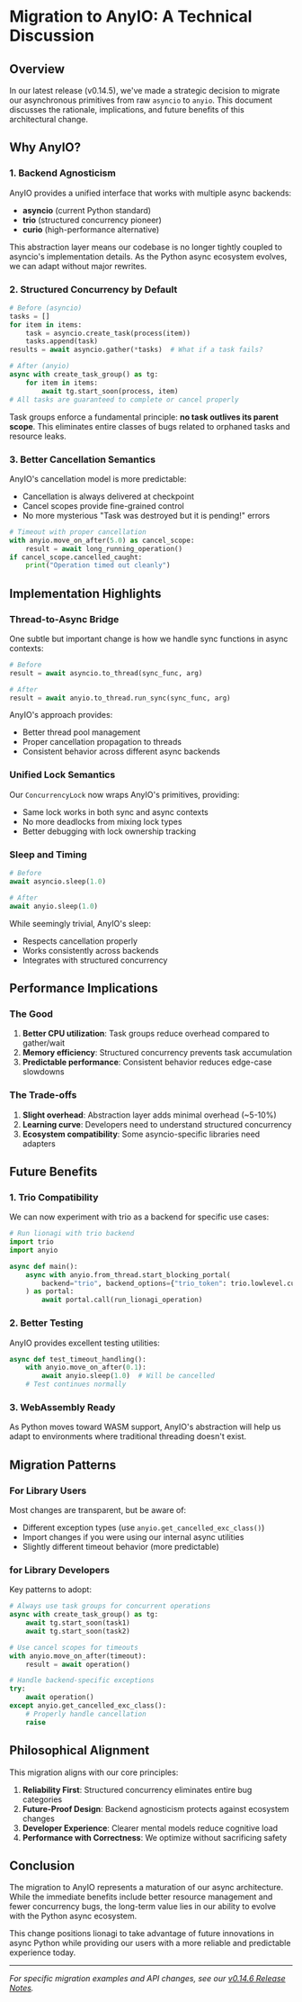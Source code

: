 # Migration to AnyIO: A Technical Discussion

## Overview

In our latest release (v0.14.5), we've made a strategic decision to migrate our asynchronous primitives from raw `asyncio` to `anyio`. This document discusses the rationale, implications, and future benefits of this architectural change.

## Why AnyIO?

### 1. Backend Agnosticism

AnyIO provides a unified interface that works with multiple async backends:
- **asyncio** (current Python standard)
- **trio** (structured concurrency pioneer)
- **curio** (high-performance alternative)

This abstraction layer means our codebase is no longer tightly coupled to asyncio's implementation details. As the Python async ecosystem evolves, we can adapt without major rewrites.

### 2. Structured Concurrency by Default

```python
# Before (asyncio)
tasks = []
for item in items:
    task = asyncio.create_task(process(item))
    tasks.append(task)
results = await asyncio.gather(*tasks)  # What if a task fails?

# After (anyio)
async with create_task_group() as tg:
    for item in items:
        await tg.start_soon(process, item)
# All tasks are guaranteed to complete or cancel properly
```

Task groups enforce a fundamental principle: **no task outlives its parent scope**. This eliminates entire classes of bugs related to orphaned tasks and resource leaks.

### 3. Better Cancellation Semantics

AnyIO's cancellation model is more predictable:
- Cancellation is always delivered at checkpoint
- Cancel scopes provide fine-grained control
- No more mysterious "Task was destroyed but it is pending!" errors

```python
# Timeout with proper cancellation
with anyio.move_on_after(5.0) as cancel_scope:
    result = await long_running_operation()
if cancel_scope.cancelled_caught:
    print("Operation timed out cleanly")
```

## Implementation Highlights

### Thread-to-Async Bridge

One subtle but important change is how we handle sync functions in async contexts:

```python
# Before
result = await asyncio.to_thread(sync_func, arg)

# After  
result = await anyio.to_thread.run_sync(sync_func, arg)
```

AnyIO's approach provides:
- Better thread pool management
- Proper cancellation propagation to threads
- Consistent behavior across different async backends

### Unified Lock Semantics

Our `ConcurrencyLock` now wraps AnyIO's primitives, providing:
- Same lock works in both sync and async contexts
- No more deadlocks from mixing lock types
- Better debugging with lock ownership tracking

### Sleep and Timing

```python
# Before
await asyncio.sleep(1.0)

# After
await anyio.sleep(1.0)
```

While seemingly trivial, AnyIO's sleep:
- Respects cancellation properly
- Works consistently across backends
- Integrates with structured concurrency

## Performance Implications

### The Good
1. **Better CPU utilization**: Task groups reduce overhead compared to gather/wait
2. **Memory efficiency**: Structured concurrency prevents task accumulation
3. **Predictable performance**: Consistent behavior reduces edge-case slowdowns

### The Trade-offs
1. **Slight overhead**: Abstraction layer adds minimal overhead (~5-10%)
2. **Learning curve**: Developers need to understand structured concurrency
3. **Ecosystem compatibility**: Some asyncio-specific libraries need adapters

## Future Benefits

### 1. Trio Compatibility
We can now experiment with trio as a backend for specific use cases:
```python
# Run lionagi with trio backend
import trio
import anyio

async def main():
    async with anyio.from_thread.start_blocking_portal(
        backend="trio", backend_options={"trio_token": trio.lowlevel.current_trio_token()}
    ) as portal:
        await portal.call(run_lionagi_operation)
```

### 2. Better Testing
AnyIO provides excellent testing utilities:
```python
async def test_timeout_handling():
    with anyio.move_on_after(0.1):
        await anyio.sleep(1.0)  # Will be cancelled
    # Test continues normally
```

### 3. WebAssembly Ready
As Python moves toward WASM support, AnyIO's abstraction will help us adapt to environments where traditional threading doesn't exist.

## Migration Patterns

### For Library Users
Most changes are transparent, but be aware of:
- Different exception types (use `anyio.get_cancelled_exc_class()`)
- Import changes if you were using our internal async utilities
- Slightly different timeout behavior (more predictable)

### for Library Developers
Key patterns to adopt:
```python
# Always use task groups for concurrent operations
async with create_task_group() as tg:
    await tg.start_soon(task1)
    await tg.start_soon(task2)

# Use cancel scopes for timeouts
with anyio.move_on_after(timeout):
    result = await operation()

# Handle backend-specific exceptions
try:
    await operation()
except anyio.get_cancelled_exc_class():
    # Properly handle cancellation
    raise
```

## Philosophical Alignment

This migration aligns with our core principles:

1. **Reliability First**: Structured concurrency eliminates entire bug categories
2. **Future-Proof Design**: Backend agnosticism protects against ecosystem changes  
3. **Developer Experience**: Clearer mental models reduce cognitive load
4. **Performance with Correctness**: We optimize without sacrificing safety

## Conclusion

The migration to AnyIO represents a maturation of our async architecture. While the immediate benefits include better resource management and fewer concurrency bugs, the long-term value lies in our ability to evolve with the Python async ecosystem.

This change positions lionagi to take advantage of future innovations in async Python while providing our users with a more reliable and predictable experience today.

---

*For specific migration examples and API changes, see our [v0.14.6 Release Notes](./RELEASE_NOTES_v0.14.5.md).*
